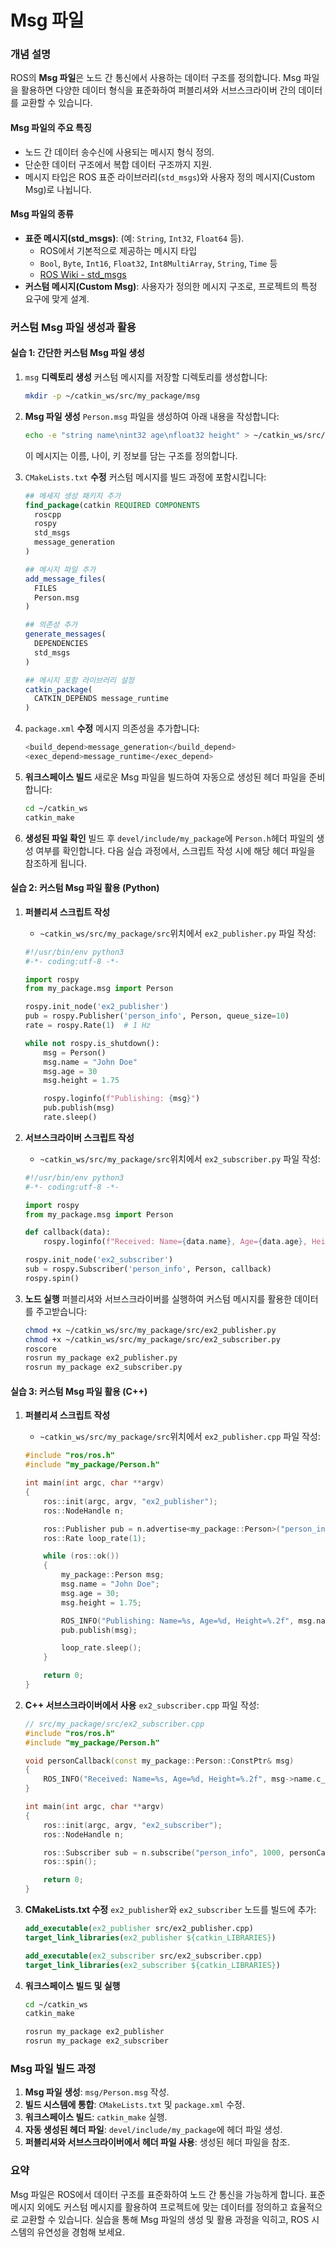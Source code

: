 # Msg 파일

### 개념 설명

ROS의 **Msg 파일**은 노드 간 통신에서 사용하는 데이터 구조를 정의합니다. Msg 파일을 활용하면 다양한 데이터 형식을 표준화하여 퍼블리셔와 서브스크라이버 간의 데이터를 교환할 수 있습니다.

#### **Msg 파일의 주요 특징**

* 노드 간 데이터 송수신에 사용되는 메시지 형식 정의.
* 단순한 데이터 구조에서 복합 데이터 구조까지 지원.
* 메시지 타입은 ROS 표준 라이브러리(`std_msgs`)와 사용자 정의 메시지(Custom Msg)로 나뉩니다.

#### **Msg 파일의 종류**

* **표준 메시지(std\_msgs)**: (예: `String`, `Int32`, `Float64` 등).
  * ROS에서 기본적으로 제공하는 메시지 타입
  * `Bool`, `Byte`, `Int16`, `Float32`, `Int8MultiArray`, `String`, `Time` 등
  * [ROS Wiki - std\_msgs](http://wiki.ros.org/std_msgs)
* **커스텀 메시지(Custom Msg)**: 사용자가 정의한 메시지 구조로, 프로젝트의 특정 요구에 맞게 설계.


### 커스텀 Msg 파일 생성과 활용

#### 실습 1: 간단한 커스텀 Msg 파일 생성

1.  `msg` **디렉토리 생성** 커스텀 메시지를 저장할 디렉토리를 생성합니다:

    ```bash
    mkdir -p ~/catkin_ws/src/my_package/msg
    ```


2.  **Msg 파일 생성** `Person.msg` 파일을 생성하여 아래 내용을 작성합니다:

    ```bash
    echo -e "string name\nint32 age\nfloat32 height" > ~/catkin_ws/src/my_package/msg/Person.msg
    ```

    이 메시지는 이름, 나이, 키 정보를 담는 구조를 정의합니다.


3.  `CMakeLists.txt` **수정** 커스텀 메시지를 빌드 과정에 포함시킵니다:

    ```cmake
    ## 메세지 생성 패키지 추가
    find_package(catkin REQUIRED COMPONENTS
      roscpp
      rospy
      std_msgs
      message_generation
    )
    
    ## 메시지 파일 추가
    add_message_files(
      FILES
      Person.msg
    )
    
    ## 의존성 추가
    generate_messages(
      DEPENDENCIES
      std_msgs
    )
    
    ## 메시지 포함 라이브러리 설정
    catkin_package(
      CATKIN_DEPENDS message_runtime
    )
    ```


4.  `package.xml` **수정** 메시지 의존성을 추가합니다:

    ```bash
    <build_depend>message_generation</build_depend>
    <exec_depend>message_runtime</exec_depend>
    ```


5.  **워크스페이스 빌드** 새로운 Msg 파일을 빌드하여 자동으로 생성된 헤더 파일을 준비합니다:

    ```bash
    cd ~/catkin_ws
    catkin_make
    ```


6. **생성된 파일 확인** 빌드 후 `devel/include/my_package`에 `Person.h`헤더 파일의 생성 여부를 확인합니다. 다음 실습 과정에서, 스크립트 작성 시에 해당 헤더 파일을 참조하게 됩니다.




#### 실습 2: 커스텀 Msg 파일 활용 (Python)

1.  **퍼블리셔 스크립트 작성**

    * `~catkin_ws/src/my_package/src`위치에서 `ex2_publisher.py` 파일 작성:

    ```python
    #!/usr/bin/env python3
    #-*- coding:utf-8 -*-
    
    import rospy
    from my_package.msg import Person
    
    rospy.init_node('ex2_publisher')
    pub = rospy.Publisher('person_info', Person, queue_size=10)
    rate = rospy.Rate(1)  # 1 Hz
    
    while not rospy.is_shutdown():
        msg = Person()
        msg.name = "John Doe"
        msg.age = 30
        msg.height = 1.75
    
        rospy.loginfo(f"Publishing: {msg}")
        pub.publish(msg)
        rate.sleep()
    ```


2.  **서브스크라이버 스크립트 작성**

    * `~catkin_ws/src/my_package/src`위치에서 `ex2_subscriber.py` 파일 작성:

    ```python
    #!/usr/bin/env python3
    #-*- coding:utf-8 -*-
    
    import rospy
    from my_package.msg import Person
    
    def callback(data):
        rospy.loginfo(f"Received: Name={data.name}, Age={data.age}, Height={data.height}")
    
    rospy.init_node('ex2_subscriber')
    sub = rospy.Subscriber('person_info', Person, callback)
    rospy.spin()
    ```


3.  **노드 실행** 퍼블리셔와 서브스크라이버를 실행하여 커스텀 메시지를 활용한 데이터를 주고받습니다:

    ```bash
    chmod +x ~/catkin_ws/src/my_package/src/ex2_publisher.py
    chmod +x ~/catkin_ws/src/my_package/src/ex2_subscriber.py
    roscore
    rosrun my_package ex2_publisher.py
    rosrun my_package ex2_subscriber.py
    ```

#### 실습 3: 커스텀 Msg 파일 활용 (C++)

1.  **퍼블리셔 스크립트 작성**

    * `~catkin_ws/src/my_package/src`위치에서 `ex2_publisher.cpp` 파일 작성:

    ```cpp
    #include "ros/ros.h"
    #include "my_package/Person.h"
    
    int main(int argc, char **argv)
    {
        ros::init(argc, argv, "ex2_publisher");
        ros::NodeHandle n;
    
        ros::Publisher pub = n.advertise<my_package::Person>("person_info", 1000);
        ros::Rate loop_rate(1);
    
        while (ros::ok())
        {
            my_package::Person msg;
            msg.name = "John Doe";
            msg.age = 30;
            msg.height = 1.75;
    
            ROS_INFO("Publishing: Name=%s, Age=%d, Height=%.2f", msg.name.c_str(), msg.age, msg.height);
            pub.publish(msg);
    
            loop_rate.sleep();
        }
    
        return 0;
    }
    ```


2.  **C++ 서브스크라이버에서 사용** `ex2_subscriber.cpp` 파일 작성:

    ```cpp
    // src/my_package/src/ex2_subscriber.cpp
    #include "ros/ros.h"
    #include "my_package/Person.h"
    
    void personCallback(const my_package::Person::ConstPtr& msg)
    {
        ROS_INFO("Received: Name=%s, Age=%d, Height=%.2f", msg->name.c_str(), msg->age, msg->height);
    }
    
    int main(int argc, char **argv)
    {
        ros::init(argc, argv, "ex2_subscriber");
        ros::NodeHandle n;
    
        ros::Subscriber sub = n.subscribe("person_info", 1000, personCallback);
        ros::spin();
    
        return 0;
    }
    ```


3.  **CMakeLists.txt 수정** `ex2_publisher`와 `ex2_subscriber` 노드를 빌드에 추가:

    ```cmake
    add_executable(ex2_publisher src/ex2_publisher.cpp)
    target_link_libraries(ex2_publisher ${catkin_LIBRARIES})
    
    add_executable(ex2_subscriber src/ex2_subscriber.cpp)
    target_link_libraries(ex2_subscriber ${catkin_LIBRARIES})
    ```


4.  **워크스페이스 빌드 및 실행**

    ```bash
    cd ~/catkin_ws
    catkin_make
    
    rosrun my_package ex2_publisher
    rosrun my_package ex2_subscriber
    ```



### Msg 파일 빌드 과정

1. **Msg 파일 생성**: `msg/Person.msg` 작성.
2. **빌드 시스템에 통합**: `CMakeLists.txt` 및 `package.xml` 수정.
3. **워크스페이스 빌드**: `catkin_make` 실행.
4. **자동 생성된 헤더 파일**: `devel/include/my_package`에 헤더 파일 생성.
5. **퍼블리셔와 서브스크라이버에서 헤더 파일 사용**: 생성된 헤더 파일을 참조.



### 요약

Msg 파일은 ROS에서 데이터 구조를 표준화하여 노드 간 통신을 가능하게 합니다. 표준 메시지 외에도 커스텀 메시지를 활용하여 프로젝트에 맞는 데이터를 정의하고 효율적으로 교환할 수 있습니다. 실습을 통해 Msg 파일의 생성 및 활용 과정을 익히고, ROS 시스템의 유연성을 경험해 보세요.
